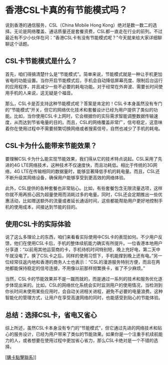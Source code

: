 # 香港CSL卡真的有节能模式吗？

说到香港的通信服务，CSL（China Mobile Hong Kong）绝对是数一数二的选择。无论是网络覆盖、通话质量还是套餐资费，CSL都一直走在行业的前列。不过最近有不少小伙伴在问：“香港CSL卡有没有节能模式呢？”今天就来给大家详细聊聊这个话题。

## CSL卡节能模式是什么？

首先，咱们得搞清楚什么是“节能模式”。简单来说，节能模式就是一种让手机更加省电的功能设置。当你开启节能模式后，手机会自动降低屏幕亮度、限制后台运行的应用程序，并且减少一些不必要的耗电功能。对于经常在外奔波、需要长时间使用手机的人来说，这无疑是个福音。

那么，CSL卡是否支持这种节能模式呢？答案是肯定的！CSL卡本身虽然没有专门的“节能模式”开关，但它的网络优化技术和套餐设计已经为用户提供了类似的功能。比如，当你使用CSL卡上网时，它会根据你的实际需求智能调整数据传输速度，从而达到节省电量的目的。而且，CSL的网络覆盖非常广，信号稳定，这意味着你在使用过程中不需要频繁切换网络或者搜索信号，自然也减少了手机的耗电。

## CSL卡为什么能带来节能效果？

要理解CSL卡为什么能实现节能效果，我们得从它的技术特点说起。CSL采用了先进的4G LTE网络技术，这种技术不仅速度快，而且功耗低。相比于传统的3G网络，4G LTE在传输相同的数据量时，能够显著降低手机的耗电量。而且，CSL还不断升级其网络设备，确保用户能够享受到更高效的网络体验。

此外，CSL提供的各种套餐也非常贴心。比如，有些套餐包含无限流量选项，这样你就不用再担心因为超量使用而消耗过多的电量。同时，CSL还会定期推出一些优惠活动，比如赠送额外的流量或者延长通话时间，这些都能帮助用户更好地控制手机的使用成本，间接达到节能的目的。

## 使用CSL卡的实际体验

说了这么多理论上的东西，咱们来看看实际使用中CSL卡的表现如何。不少用户反馈，他们在使用CSL卡后，手机的整体续航能力确实有所提升。一位香港本地用户分享道：“以前用其他运营商的卡，手机待机时间特别短，晚上充好电，第二天中午就没电了。换了CSL卡之后，同样的使用习惯下，手机能撑到晚上还有电。”另一位经常往返内地和香港的商务人士也表示：“CSL的漫游服务特别方便，而且在两地都能保持稳定的信号连接，不用像以前那样频繁换卡，省了不少麻烦。”

当然，CSL卡的节能效果并不是一蹴而就的，而是通过一系列的技术和服务优化逐步体现出来的。比如，CSL的网络优化系统会实时监测用户的使用情况，当检测到你长时间未使用某些应用时，会自动关闭相关进程，避免不必要的电量浪费。这种智能化的管理方式，让用户在享受高速网络的同时，也能感受到贴心的节能体验。

## 总结：选择CSL卡，省电又省心

综上所述，虽然CSL卡本身没有专门的“节能模式”，但它通过先进的网络技术和贴心的服务设计，已经为用户带来了类似的节能效果。如果你是一个注重手机续航能力的人，或者想要在使用过程中更加省心省力，那么CSL卡绝对是一个不错的选择。

[[購卡點擊聯系](https://t.me/s/SXDXQF)]]